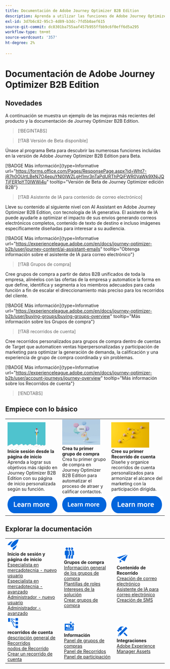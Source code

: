 ```yaml
---
title: Documentación de Adobe Journey Optimizer B2B Edition
description: Aprenda a utilizar las funciones de Adobe Journey Optimizer B2B Edition.
exl-id: 3d7b6c82-95c3-4d89-b3dc-7fd5b0aef615
source-git-commit: dc8301ba755aaf457b955ffbb9c6f0eff6d5a295
workflow-type: tm+mt
source-wordcount: '357'
ht-degree: 2%

---
```


# Documentación de Adobe Journey Optimizer B2B Edition

## Novedades

A continuación se muestra un ejemplo de las mejoras más recientes del producto y la documentación de Journey Optimizer B2B Edition.

<!-- For a comprehensive list of features, improvements, and fixes, check out the detailed < Release Notes >. Stay up-to-date with the latest changes in our documentation by visiting the , < documentation updates page >. -->

>[!BEGINTABS]

>[!TAB Versión de Beta disponible]

Únase al programa Beta para descubrir las numerosas funciones incluidas en la versión de Adobe Journey Optimizer B2B Edition para Beta.

[!BADGE Más información]{type=Informative url="https://forms.office.com/Pages/ResponsePage.aspx?id=Wht7-jR7h0OUrtLBeN7O4epuYNI0IWZLgH1mr3nTaPdURThPQjFWR0VaWk9XNjJQTjFER1pYT0lWWi4u" tooltip="Versión de Beta de Journey Optimizer edición B2B"}

>[!TAB Asistente de IA para contenido de correo electrónico]

Lleve su contenido al siguiente nivel con AI Assistant en Adobe Journey Optimizer B2B Edition, con tecnología de IA generativa. El asistente de IA puede ayudarle a optimizar el impacto de sus envíos generando correos electrónicos completos, contenido de texto de destino e incluso imágenes específicamente diseñadas para interesar a su audiencia.

[!BADGE Más información]{type=Informative url="https://experienceleague.adobe.com/en/docs/journey-optimizer-b2b/user/journey-content/ai-assistant-emails" tooltip="Obtenga información sobre el asistente de IA para correo electrónico"}

>[!TAB Grupos de compra]

Cree grupos de compra a partir de datos B2B unificados de toda la empresa, alinéelos con las ofertas de la empresa y automatice la forma en que define, identifica y segmenta a los miembros adecuados para cada función a fin de escalar el direccionamiento más preciso para los recorridos del cliente.

[!BADGE Más información]{type=Informative url="https://experienceleague.adobe.com/en/docs/journey-optimizer-b2b/user/buying-groups/buying-groups-overview" tooltip="Más información sobre los Grupos de compra"}

>[!TAB recorridos de cuenta]

Cree recorridos personalizados para grupos de compra dentro de cuentas de Target que automaticen ventas hiperpersonalizadas y participación de marketing para optimizar la generación de demanda, la calificación y una experiencia de grupo de compra coordinada y sin problemas.

[!BADGE Más información]{type=Informative url="https://experienceleague.adobe.com/en/docs/journey-optimizer-b2b/user/account-journeys/journey-overview" tooltip="Más información sobre los Recorridos de cuenta"}

>[!ENDTABS]

## Empiece con lo básico

<table style="table-layout:fixed">
  <tr style="border: 0;">
    <td>
    <a href="home-page.md"><img width="120px" src="./assets/launch.png"></a>
    <div><strong>Inicie sesión desde la página de inicio</strong><br/>Aprenda a lograr sus objetivos más rápido en Journey Optimizer B2B Edition con su página de inicio personalizada según su función.</div>
    </td>
      <td>
    <a href="buying-groups/buying-groups-overview.md"><img width="120px" src="./assets/communication.png"></a>
    <div><strong>Crea tu primer grupo de compra</strong><br/>Crea tu primer grupo de compra en Journey Optimizer B2B Edition para automatizar el proceso de atraer y calificar contactos.</div>
    </td>
    <td>
    <a href="journeys/journey-overview.md"><img width="120px" src="./assets/flow.png"></a>
    <div><strong>Cree su primer Recorrido de cuenta</strong><br/>Diseñe y organice recorridos de cuenta personalizados para armonizar el alcance del marketing con la participación dirigida. 
    </div>
    </td>
  </tr>
  <tr style="border: 0;">
    <td align="center"><a href="home-page.md"><img src="../assets/learn-more.svg"></a></td>
    <td align="center"><a href="buying-groups/buying-groups-overview.md"><img src="../assets/learn-more.svg"></a></td>
    <td align="center"><a href="journeys/journey-overview.md"><img src="../assets/learn-more.svg"></a></td>
    </tr>
</table>

## Explorar la documentación

<table style="table-layout:auto">
  <tr style="border: 0;">
    <td>
      <img src="../assets/do-not-localize/icon-quick-start.svg" width="35px"><br/>
      <strong>Inicio de sesión y página de inicio</strong><br/><a href="home-page.md#marketer---new-user">Especialista en mercadotecnia - nuevo usuario</a><br/><a href="home-page.md#marketer---advanced-user">Especialista en mercadotecnia - avanzado</a> <br/><a href="home-page.md#administrator---new-user">Administrador - nuevo usuario</a> <br/><a href="home-page.md#administrator---advanced-user">Administrador - avanzado</a>
    </td>
    <!--
    <td>
      <img src="../assets/do-not-localize/icon-configure.svg" width="35px"><br/>
      <strong>Configuration<br/>administration</strong><br/><a href="using/configuration/channel-surfaces.md">Channel surfaces</a> - <a href="using/configuration/about-data-sources-events-actions.md">Configure journeys</a>  - <a href="using/administration/permissions-overview.md">Access control</a> - <a href="using/administration/sandboxes.md">Sandboxes management</a>
    </td> -->
    <td>
      <img src="../assets/do-not-localize/icon_audience.svg" width="35px"><br/>
      <strong>Grupos de compra</strong><br/><a href="./buying-groups/buying-groups-overview.md">Información general de los grupos de compra</a><br/><a href="./buying-groups/buying-groups-role-templates.md">Plantillas de roles</a><br/><a href="./buying-groups/solution-interests.md">Intereses de la solución</a><br/><a href="./buying-groups/buying-groups-create.md">Crear grupos de compra</a>
    </td>
    <td>
      <img src="../assets/do-not-localize/icon-campaign.svg" width="35px"><br/>
      <strong>Contenido de Recorrido</strong><br/><a href="./content/email-authoring.md">Creación de correo electrónico</a><br/><a href="./content/ai-assistant-emails.md">Asistente de IA para correo electrónico</a><br/><a href="./content/sms-authoring.md">Creación de SMS</a>
    </td>
  </tr>
  <tr style="border: 0;">
        <td>
      <img src="../assets/do-not-localize/icon-paths.svg" width="35px"><br/>
      <strong>recorridos de cuenta</strong><br/><a href="./journeys/journey-overview.md">descripción general de Recorridos</a><br/><a href="./journeys/journey-nodes.md">nodos de Recorrido</a><br/><a href="./journeys/journey-overview.md#create-an-account-journey">Crear un recorrido de cuenta</a>
    </td>
    <td>
      <img src="../assets/do-not-localize/icon-offer.svg" width="35px"><br/>
      <strong>Información</strong><br/><a href="./dashboards/buying-groups-dashboard.md">Panel de grupos de compras</a><br/><a href="./dashboards/journeys-dashboard.md">Panel de Recorridos</a><br/><a href="./dashboards/engagement-dashboard.md">Panel de participación</a>
    </td>
    <td>
      <img src="../assets/do-not-localize/icon-configure.svg" width="35px"><br/>
      <strong>Integraciones</strong><br/><a href="./integrations/experience-manager-assets-integration.md">Adobe Experience Manager Assets</a>
    </td>
  </tr>
</table>

<!-- 

## Additional resources

<table style="table-layout:fixed"><tr style="border: 0;">
<td><strong>Adobe Journey Optimizer</strong><br/>
<a href="https://experienceleague.adobe.com/docs/journey-optimizer-learn/tutorials/overview.html" target="_blank">Tutorials</a> - <a href="https://helpx.adobe.com/legal/product-descriptions/adobe-journey-optimizer.html" target="_blank">Product description</a> - <a href="https://www.adobe.com/content/dam/cc/en/security/pdfs/AJO_SecurityOverview.pdf" target="_blank">Security overview (PDF)</a> - <a href="https://developer.adobe.com/journey-optimizer-apis/" target="_blank">APIs reference</a> - <a href="https://experienceleague.adobe.com/tools/ajo-schemas/schema-dictionary.html" target="_blank">Journey Optimizer Schema Dictionary</a>

</td>
<td><strong>Adobe Experience Platform</strong><br/>
<a href="https://experienceleague.adobe.com/docs/experience-platform/landing/home.html" target="_blank">Documentation</a> - <a href="https://www.adobe.com/experience-platform/documentation-and-developer-resources.html" target="_blank">Developers resources</a>
</td>
</tr></table> -->
